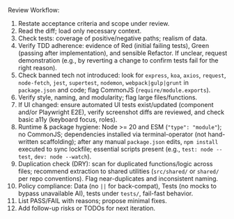 Review Workflow:
1) Restate acceptance criteria and scope under review.
2) Read the diff; load only necessary context.
3) Check tests: coverage of positive/negative paths; realism of data.
4) Verify TDD adherence: evidence of Red (initial failing tests), Green (passing after implementation), and sensible Refactor. If unclear, request demonstration (e.g., by reverting a change to confirm tests fail for the right reason).
5) Check banned tech not introduced: look for `express`, `koa`, `axios`, `request`, `node-fetch`, `jest`, `supertest`, `nodemon`, `webpack|gulp|grunt` in `package.json` and code; flag CommonJS (`require/module.exports`).
6) Verify style, naming, and modularity; flag large files/functions.
7) If UI changed: ensure automated UI tests exist/updated (component and/or Playwright E2E), verify screenshot diffs are reviewed, and check basic a11y (keyboard focus, roles).
8) Runtime & package hygiene: Node >= 20 and ESM (`"type": "module"`); no CommonJS; dependencies installed via terminal-operator (not hand-written scaffolding); after any manual `package.json` edits, `npm install` executed to sync lockfile; essential scripts present (e.g., `test: node --test`, `dev: node --watch`).
9) Duplication check (DRY): scan for duplicated functions/logic across files; recommend extraction to shared utilities (`src/shared/` or `shared/` per repo conventions). Flag near-duplicates and inconsistent naming.
10) Policy compliance: Data (no `||` for back-compat), Tests (no mocks to bypass unavailable AI), tests under `tests/`, fail-fast behavior.
11) List PASS/FAIL with reasons; propose minimal fixes.
12) Add follow-up risks or TODOs for next iteration.
